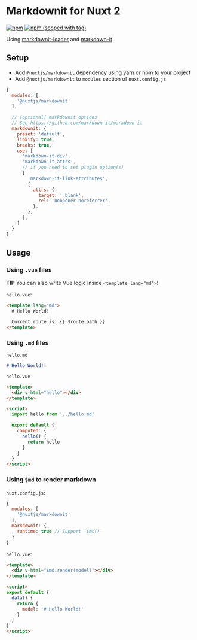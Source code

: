 # Markdownit for Nuxt 2
[![npm](https://img.shields.io/npm/dt/@nuxtjs/markdownit.svg?style=flat-square)](https://npmjs.com/package/@nuxtjs/markdownit)
[![npm (scoped with tag)](https://img.shields.io/npm/v/@nuxtjs/markdownit/latest.svg?style=flat-square)](https://npmjs.com/package/@nuxtjs/markdownit)

Using [markdownit-loader](https://github.com/nuxt-community/markdownit-loader) and [markdown-it](https://github.com/markdown-it/markdown-it)


## Setup
- Add `@nuxtjs/markdownit` dependency using yarn or npm to your project
- Add `@nuxtjs/markdownit` to `modules` section of `nuxt.config.js`
```js
{
  modules: [
    '@nuxtjs/markdownit'
  ],

  // [optional] markdownit options
  // See https://github.com/markdown-it/markdown-it
  markdownit: {
    preset: 'default',
    linkify: true,
    breaks: true,
    use: [
      'markdown-it-div',
      'markdown-it-attrs',
      // if you need to set plugin option(s)
      [
        'markdown-it-link-attributes',
        {
          attrs: {
            target: '_blank',
            rel: 'noopener noreferrer',
          },
        },
      ],
    ]
  }
}
```

## Usage

### Using `.vue` files
**TIP** You can also write Vue logic inside `<template lang="md">`!

`hello.vue`:
```html
<template lang="md">
  # Hello World!

  Current route is: {{ $route.path }}
</template>
```

### Using `.md` files

`hello.md`
```md
# Hello World!!
```

`hello.vue`
```html
<template>
  <div v-html="hello"></div>
</template>

<script>
  import hello from '../hello.md'

  export default {
    computed: {
      hello() {
        return hello
      }
    }
  }
</script>
```

### Using `$md` to render markdown

`nuxt.config.js`:
```js
{
  modules: [
    '@nuxtjs/markdownit'
  ],
  markdownit: {
    runtime: true // Support `$md()`
  }
}
```

`hello.vue`:
```html
<template>
  <div v-html="$md.render(model)"></div>
</template>

<script>
export default {
  data() {
    return {
      model: '# Hello World!'
    }
  }
}
</script>

```
